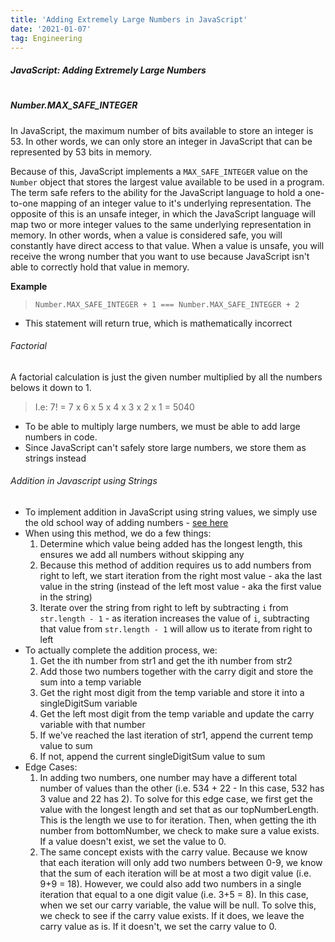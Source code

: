 ```yaml
---
title: 'Adding Extremely Large Numbers in JavaScript'
date: '2021-01-07'
tag: Engineering
---
```


##### JavaScript: Adding Extremely Large Numbers
#
##### Number.MAX_SAFE_INTEGER
In JavaScript, the maximum number of bits available to store an integer is 53. In other words, we can only store an integer in JavaScript that can be represented by 53 bits in memory. 

Because of this, JavaScript implements a `MAX_SAFE_INTEGER` value on the `Number` object that stores the largest value available to be used in a program. The term safe refers to the ability for the JavaScript language to hold a one-to-one mapping of an integer value to it's underlying representation. The opposite of this is an unsafe integer, in which the JavaScript language will map two or more integer values to the same underlying representation in memory. In other words, when a value is considered safe, you will constantly have direct access to that value. When a value is unsafe, you will receive the wrong number that you want to use because JavaScript isn't able to correctly hold that value in memory.

**Example**
> `Number.MAX_SAFE_INTEGER + 1 === Number.MAX_SAFE_INTEGER + 2`
- This statement will return true, which is mathematically incorrect

###### Factorial
A factorial calculation is just the given number multiplied by all the numbers belows it down to 1. 
> I.e: 7! = 7 x 6 x 5 x 4 x 3 x 2 x 1 = 5040

- To be able to multiply large numbers, we must be able to add large numbers in code.
- Since JavaScript can't safely store large numbers, we store them as strings instead

###### Addition in Javascript using Strings
- To implement addition in JavaScript using string values, we simply use the old school way of adding numbers - [see here](https://miro.medium.com/max/714/1*UoHnsUXW3difVD0cdkFGKw.png)
- When using this method, we do a few things:
    1. Determine which value being added has the longest length, this ensures we add all numbers without skipping any
    2. Because this method of addition requires us to add numbers from right to left, we start iteration from the right most value - aka the last value in the string (instead of the left most value - aka the first value in the string)
    3. Iterate over the string from right to left by subtracting `i` from `str.length - 1` - as iteration increases the value of `i`, subtracting that value from `str.length - 1` will allow us to iterate from right to left
- To actually complete the addition process, we:
    1. Get the ith number from str1 and get the ith number from str2
    2. Add those two numbers together with the carry digit and store the sum into a temp variable
    3. Get the right most digit from the temp variable and store it into a singleDigitSum variable
    4. Get the left most digit from the temp variable and update the carry variable with that number
    5. If we've reached the last iteration of str1, append the current temp value to sum
    6. If not, append the current singleDigitSum value to sum 
- Edge Cases:
    1. In adding two numbers, one number may have a different total number of values than the other (i.e. 534 + 22 - In this case, 532 has 3 value and 22 has 2). To solve for this edge case, we first get the value with the longest length and set that as our topNumberLength. This is the length we use to for iteration. Then, when getting the ith number from bottomNumber, we check to make sure a value exists. If a value doesn't exist, we set the value to 0.
    2. The same concept exists with the carry value. Because we know that each iteration will only add two numbers between 0-9, we know that the sum of each iteration will be at most a two digit value (i.e. 9+9 = 18). However, we could also add two numbers in a single iteration that equal to a one digit value (i.e. 3+5 = 8). In this case, when we set our carry variable, the value will be null. To solve this, we check to see if the carry value exists. If it does, we leave the carry value as is. If it doesn't, we set the carry value to 0.